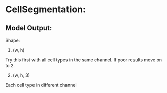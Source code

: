# CellSegmentation:

## Model Output:
Shape:

1. (w, h)

Try this first with all cell types in the same channel. If poor results move on to 2.

2. (w, h, 3)

Each cell type in different channel
